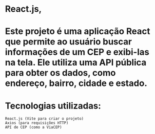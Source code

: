 # React.js, 

# Este projeto é uma aplicação React que permite ao usuário buscar informações de um CEP e exibi-las na tela. Ele utiliza uma API pública para obter os dados, como endereço, bairro, cidade e estado.

# Tecnologias utilizadas:

    
    React.js (Vite para criar o projeto)
    Axios (para requisições HTTP)
    API de CEP (como a ViaCEP)